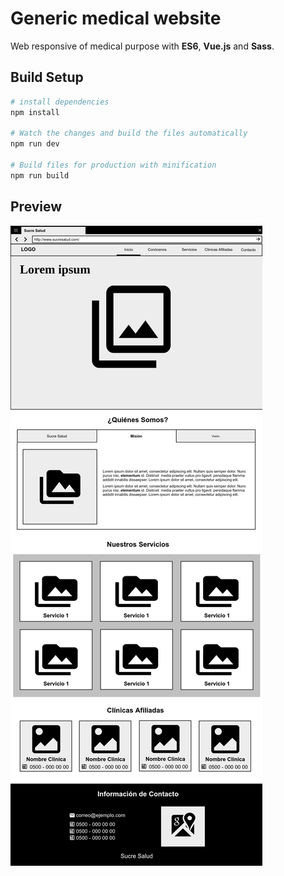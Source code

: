 # Generic medical website

Web responsive of medical purpose with **ES6**, **Vue.js** and **Sass**.

## Build Setup

```bash
# install dependencies
npm install

# Watch the changes and build the files automatically
npm run dev

# Build files for production with minification
npm run build
```

## Preview

![Desktop Preview](/doc/fullpage.png)
